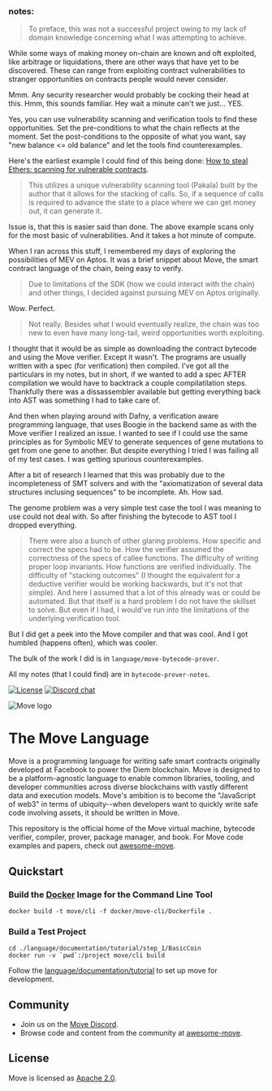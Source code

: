 ### notes:

> To preface, this was not a successful project owing to my lack of domain knowledge concerning what I was attempting to achieve.

While some ways of making money on-chain are known and oft exploited, like arbitrage or liquidations, there are other ways that have yet to be discovered. These can range from exploiting contract vulnerabilities to stranger opportunities on contracts people would never consider.

Mmm. Any security researcher would probably be cocking their head at this. Hmm, this sounds familiar. Hey wait a minute can't we just... YES.

Yes, you can use vulnerability scanning and verification tools to find these opportunities. Set the pre-conditions to what the chain reflects at the moment. Set the post-conditions to the opposite of what you want, say "new balance <= old balance" and let the tools find counterexamples.

Here's the earliest example I could find of this being done: [How to steal Ethers: scanning for vulnerable contracts](https://www.palkeo.com/en/projets/ethereum/stealing_ether.html).

> This utilizes a unique vulnerability scanning tool (Pakala) built by the author that it allows for the stacking of calls. So, if a sequence of calls is required to advance the state to a place where we can get money out, it can generate it.

Issue is, that this is easier said than done. The above example scans only for the most basic of vulnerabilities. And it takes a hot minute of compute.

When I ran across this stuff, I remembered my days of exploring the possibilities of MEV on Aptos. It was a brief snippet about Move, the smart contract language of the chain, being easy to verify.

> Due to limitations of the SDK (how we could interact with the chain) and other things, I decided against pursuing MEV on Aptos originally.

Wow. Perfect.

> Not really. Besides what I would eventually realize, the chain was too new to even have many long-tail, weird opportunities worth exploiting.

I thought that it would be as simple as downloading the contract bytecode and using the Move verifier. Except it wasn't. The programs are usually written with a spec (for verification) then compiled. I've got all the particulars in my notes, but in short, if we wanted to add a spec AFTER compilation we would have to backtrack a couple compilatilation steps. Thankfully there was a dissassembler available but getting everything back into AST was something I had to take care of.

And then when playing around with Dafny, a verification aware programming language, that uses Boogie in the backend same as with the Move verifier I realized an issue. I wanted to see if I could use the same principles as for Symbolic MEV to generate sequences of gene mutations to get from one gene to another. But despite everything I tried I was failing all of my test cases. I was getting spurious counterexamples. 

After a bit of research I learned that this was probably due to the incompleteness of SMT solvers and with the "axiomatization of several data structures inclusing sequences" to be incomplete. Ah. How sad.

The genome problem was a very simple test case the tool I was meaning to use could not deal with. So after finishing the bytecode to AST tool I dropped everything.

> There were also a bunch of other glaring problems. How specific and correct the specs had to be. How the verifier assumed the correctness of the specs of callee functions. The difficulty of writing proper loop invariants. How functions are verified individually. The difficulty of "stacking outcomes" (I thought the equivalent for a deductive verifier would be working backwards, but it's not that simple). And here I assumed that a lot of this already was or could be automated. But that itself is a hard problem I do not have the skillset to solve. But even if I had, I would've run into the limitations of the underlying verification tool.

But I did get a peek into the Move compiler and that was cool. And I got humbled (happens often), which was cooler.

The bulk of the work I did is in `language/move-bytecode-prover`.

All my notes (that I could find) are in `bytecode-prover-notes`.

[![License](https://img.shields.io/badge/license-Apache-green.svg)](LICENSE)
[![Discord chat](https://img.shields.io/discord/903339070925721652.svg?logo=discord&style=flat-square)](https://discord.gg/M95qX3KnG8)

![Move logo](assets/color/SVG/Move_Logo_Design_Digital_Final_-01.svg)

# The Move Language

Move is a programming language for writing safe smart contracts originally developed at Facebook to power the Diem blockchain. Move is designed to be a platform-agnostic language to enable common libraries, tooling, and developer communities across diverse blockchains with vastly different data and execution models. Move's ambition is to become the "JavaScript of web3" in terms of ubiquity--when developers want to quickly write safe code involving assets, it should be written in Move.

This repository is the official home of the Move virtual machine, bytecode verifier, compiler, prover, package manager, and book. For Move code examples and papers, check out [awesome-move](https://github.com/MystenLabs/awesome-move).

## Quickstart

### Build the [Docker](https://www.docker.com/community/open-source/) Image for the Command Line Tool

```
docker build -t move/cli -f docker/move-cli/Dockerfile .
```

### Build a Test Project

```
cd ./language/documentation/tutorial/step_1/BasicCoin
docker run -v `pwd`:/project move/cli build
```

Follow the [language/documentation/tutorial](./language/documentation/tutorial/README.md) to set up move for development.

## Community

* Join us on the [Move Discord](https://discord.gg/cPUmhe24Mz).
* Browse code and content from the community at [awesome-move](https://github.com/MystenLabs/awesome-move).

## License

Move is licensed as [Apache 2.0](https://github.com/move-language/move/blob/main/LICENSE).
